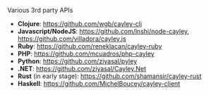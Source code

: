 Various 3rd party APIs

- **Clojure**: https://github.com/wgb/cayley-clj
- **Javascript/NodeJS**: https://github.com/lnshi/node-cayley, https://github.com/villadora/cayley.js
- **Ruby**: https://github.com/reneklacan/cayley-ruby
- **PHP**: https://github.com/mcuadros/php-cayley
- **Python**: https://github.com/ziyasal/pyley
- **.NET**: https://github.com/ziyasal/Cayley.Net
- **Rust** (in early stage): https://github.com/shamansir/cayley-rust
- **Haskell**: https://github.com/MichelBoucey/cayley-client
